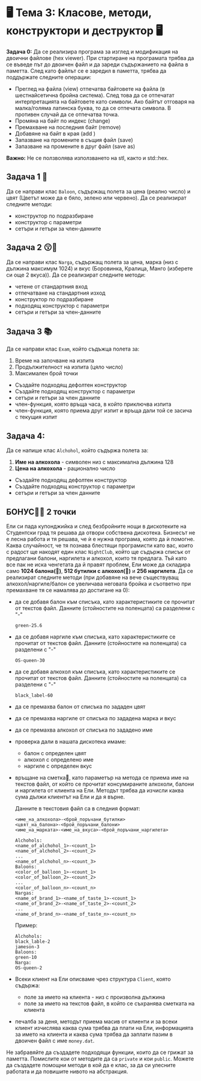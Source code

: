 # 🖥️ Тема 3: Класове, методи, конструктори и деструктор 🖥️

**Задача 0:** 
Да се реализира програма за изглед и модификация на двоични файлове (hex viewer). При стартиране на програмата трябва да се въведе път до двоичен файл и да зареди съдържанието на файла в паметта. След като файлът се е заредил в паметта, трябва да поддържате следните операции:

- Преглед на файла (view) отпечатва байтовете на файла (в шестнайсетична бройна система). След това да се отпечатат интерпретацията на байтовете като символи. Ако байтът отговаря на малка/голяма латинска буква, то да се отпечата символа. В противен случай да се отпечатва точка.
- Промяна на байт по индекс (change)
- Премахване на последния байт (remove)
- Добавяне на байт в края (add )
- Запазване на промените в същия файл (save)
- Запазване на промените в друг файл (save as)

**Важно:** Не се ползволява използването на stl, както и std::hex.

## Задача 1 :balloon:
Да се направи клас ```Baloon```, съдържащ полета за цена (реално число) и цвят (Цветът може да е бяло, зелено или червено). Да се реализират следните методи: 	
	
- конструктор по подразбиране
- конструктор с параметри   			
- сетъри и гетъри за член-данните 		

## Задача 2 :kissing::dash:
Да се направи клас ```Narga```, съдържащ полета за цена, марка (низ с дължина максимум 1024) и вкус (Боровинка, Кралица, Манго (изберете си още 2 вкуса)). Да се реализират следните методи: 	

- четене от стандартния вход 	
- отпечатване на стандартния изход
- конструктор по подразбиране 		
- подходящ конструктор с параметри		
- сетъри и гетъри за член-данните 		

## Задача 3 📚
Да се направи клас ```Exam```, който съдъжца полета за:
1. Време на започване на изпита
2. Продължителност на изпита (цяло число)
3. Максимален брой точки

- Създайте подходящ дефолтен конструктор
- Създайте подходящ конструктор с параметри
- сетъри и гетъри за член данните
- член-функция, която връща часа, в който приключва изпита
- член-функция, която приема друг изпит и връща дали той се засича с текущия изпит

## Задача 4:  
Да се напише клас `Alchohol`, който съдържа полета за:
1. **Име на алкохола** - символен низ с максимална дължина 128
2. **Цена на алкохола** - рационално число

- Създайте подходящ дефолтен конструктор
- Създайте подходящ конструктор с параметри
- сетъри и гетъри за член данните

## БОНУС💃🪩 2 точки
Ели си пада купонджийка и след безбройните нощи в дискотеките на Студентски град тя решава да отвори собствена дискотека. Бизнесът не е лесна работа и тя решава, че ѝ е нужна програма, която да ѝ помогне. Каква случайност, че тя познава блестящи програмисти като вас, които с радост ще накодят един клас ```NightClub```, който ще съдържа списък от предлагани балони, наргилета и алкохол, които тя предлага. Тъй като все пак не иска ченгетата да й правят проблем, Ели може да складира само **1024 балона(🎈)**, **512 бутилки с алкохол(🍺)** и **256 наргилета**.
Да се реализират следните методи (при добавяне на вече съществуващ алкохол/наргиле/балон се увеличава неговата бройка и съответно при премахване тя се намалява до достигане на 0): 	

- да се добавя балон към списъка, като характеристиките се прочитат от текстов файл.
Данните (стойностите на поленцата) са разделени с "-"
    ```
    green-25.6
    ```
- да се добавя наргиле към списъка, като характеристиките се прочитат от текстов файл. Данните (стойностите на поленцата) са разделени с "-"
    ```
    OS-queen-30
    ```
- да се добавя алкохол към списъка, като характеристиките се прочитат от текстов файл. Данните (стойностите на поленцата) са разделени с "-"
    ```
    black_label-60
    ```
- да се премахва балон от списъка по зададен цвят
- да се премахва наргиле от списъка по зададена марка и вкус  
- да се премахва алкохол от списъка по зададено име  
- проверка дали в нашата дискотека имаме:
    - балон с определен цвят
    - алкохол с определено име
    - наргиле с определен вкус

- връщане на сметка💸, като параметър на метода се приема име на текстов файл, от който се прочитат консумираните алкохоли, балони и наргилета от клиента на Ели. Методът трябва да изчисли каква сума дължи клиентът на Ели и да я върне.

    Данните в текстовия файл са в следния формат:

    ```
    <име_на_алкохола>-<брой_поръчани_бутилки>
    <цвят_на_балона>-<брой_поръчани_балони>
    <име_на_марката>-<име_на_вкуса>-<брой_поръчани_наргилета>
    ```

    ```
    Alchohols:
    <name_of_alchohol_1>-<count_1>
    <name_of_alchohol_2>-<count_2>
    ...
    <name_of_alchohol_n>-<count_3>
    Baloons:
    <color_of_balloon_1>-<count_1>
    <color_of_balloon_2>-<count_2>
    ...
    <color_of_balloon_n>-<count_n>
    Nargas:
    <name_of_brand_1>-<name_of_taste_1>-<count_1>
    <name_of_brand_2>-<name_of_taste_2>-<count_2>
    ...
    <name_of_brand_n>-<name_of_taste_n>-<count_n>
    ```

    Пример:
    ```
    Alchohols:
    black_lable-2
    jameson-3
    Baloons:
    green-10
    Narga:
    OS-queen-2
    ```

- Всеки клиент на Ели описваме чрез структура `Client`, която съдържа:
    - поле за името на клиента - низ с произволна дължина
    - поле за името на текстов файл, в който се съхранява сметката на клиента

- печалба за деня, методът приема масив от клиенти и за всеки клиент изчислява каква сума трябва да плати на Ели, информацията за името на клиента и каква сума трябва да заплати пазим в двоичен файл с име `money.dat`.

Не забравяйте да създадете подходящи функции, които да се грижат за паметта. Помислите кои от методите да са `private` и кои `public`. Можете да създадете помощни методи в кой да е клас, за да си улесните работата и да повишите нивото на абстракция.